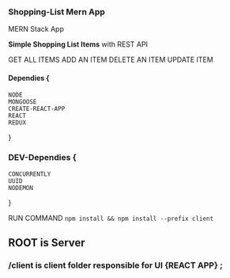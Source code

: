 ### Shopping-List Mern App


MERN Stack App


**Simple Shopping List Items**
with REST API

GET ALL ITEMS
ADD  AN ITEM
DELETE  AN ITEM
UPDATE  ITEM

#### Dependies {
    NODE 
    MONGOOSE
    CREATE-REACT-APP 
    REACT
    REDUX
    
}

### DEV-Dependies {
    CONCURRENTLY
    UUID
    NODEMON
    
    
}

RUN COMMAND `npm install && npm install --prefix client`

## ROOT is Server
### /client is client folder responsible for UI {REACT APP} ;


